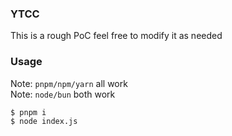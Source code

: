 ### YTCC
This is a rough PoC feel free to modify it as needed

### Usage
Note: `pnpm/npm/yarn` all work \
Note: `node/bun` both work

```bash
$ pnpm i
$ node index.js
```